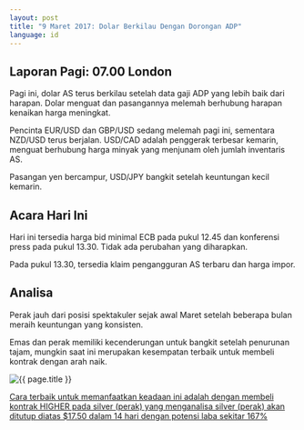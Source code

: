 ```yaml
---
layout: post
title: "9 Maret 2017: Dolar Berkilau Dengan Dorongan ADP"
language: id
---
```

## Laporan Pagi: 07.00 London

Pagi ini, dolar AS terus berkilau setelah data gaji ADP yang lebih baik dari harapan. Dolar menguat dan pasangannya melemah berhubung harapan kenaikan harga meningkat.

Pencinta EUR/USD dan GBP/USD sedang melemah pagi ini, sementara NZD/USD terus berjalan. USD/CAD adalah penggerak terbesar kemarin, menguat berhubung harga minyak yang menjunam oleh jumlah inventaris AS.

Pasangan yen bercampur, USD/JPY bangkit setelah keuntungan kecil kemarin.

## Acara Hari Ini

Hari ini tersedia harga bid minimal ECB pada pukul 12.45 dan konferensi press pada pukul 13.30. Tidak ada perubahan yang diharapkan.

Pada pukul 13.30, tersedia klaim pengangguran AS terbaru dan harga impor.

## Analisa

Perak jauh dari posisi spektakuler sejak awal Maret setelah beberapa bulan meraih keuntungan yang konsisten.

Emas dan perak memiliki kecenderungan untuk bangkit setelah penurunan tajam, mungkin saat ini merupakan kesempatan terbaik untuk membeli kontrak dengan arah naik.

<img src="{{ site.url }}/images/id-09-mar-17.png" alt="{{ page.title }}" title="{{ page.title }}">

<a href="%LINK%%?currency=USD& market=metals&duration_amount=14&duration_units=d&expiry_type=duration&amount=5&amount_type=stake&underlying=frxXAGUSD&formname=higherlower&barrier=17.5" target="_blank">Cara terbaik untuk memanfaatkan keadaan ini adalah dengan membeli kontrak HIGHER pada silver (perak) yang menganalisa silver (perak) akan ditutup diatas $17.50 dalam 14 hari dengan potensi laba sekitar 167%</a>